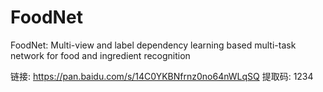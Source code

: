 # FoodNet
FoodNet: Multi-view and label dependency learning based multi-task network for food and ingredient recognition

链接: https://pan.baidu.com/s/14C0YKBNfrnz0no64nWLqSQ 
提取码: 1234 
